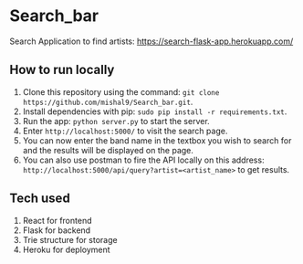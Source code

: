 # Search_bar
Search Application to find artists: https://search-flask-app.herokuapp.com/

## How to run locally

1. Clone this repository using the command: `git clone https://github.com/mishal9/Search_bar.git`.
2. Install dependencies with pip: `sudo pip install -r requirements.txt`.
3. Run the app: `python server.py` to start the server. 
4. Enter `http://localhost:5000/` to visit the search page.
5. You can now enter the band name in the textbox you wish to search for and the results will be displayed on the page. 
6. You can also use postman to fire the API locally on this address: `http://localhost:5000/api/query?artist=<artist_name>` to get results.

## Tech used

1. React for frontend
2. Flask for backend
3. Trie structure for storage
4. Heroku for deployment 


